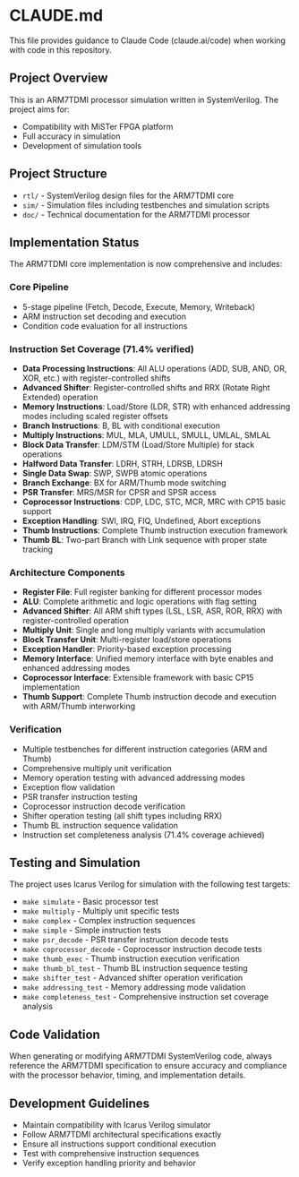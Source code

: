 # CLAUDE.md

This file provides guidance to Claude Code (claude.ai/code) when working with code in this repository.

## Project Overview

This is an ARM7TDMI processor simulation written in SystemVerilog. The project aims for:
- Compatibility with MiSTer FPGA platform
- Full accuracy in simulation
- Development of simulation tools

## Project Structure

- `rtl/` - SystemVerilog design files for the ARM7TDMI core
- `sim/` - Simulation files including testbenches and simulation scripts
- `doc/` - Technical documentation for the ARM7TDMI processor

## Implementation Status

The ARM7TDMI core implementation is now comprehensive and includes:

### Core Pipeline
- 5-stage pipeline (Fetch, Decode, Execute, Memory, Writeback)
- ARM instruction set decoding and execution
- Condition code evaluation for all instructions

### Instruction Set Coverage (71.4% verified)
- **Data Processing Instructions**: All ALU operations (ADD, SUB, AND, OR, XOR, etc.) with register-controlled shifts
- **Advanced Shifter**: Register-controlled shifts and RRX (Rotate Right Extended) operation
- **Memory Instructions**: Load/Store (LDR, STR) with enhanced addressing modes including scaled register offsets
- **Branch Instructions**: B, BL with conditional execution
- **Multiply Instructions**: MUL, MLA, UMULL, SMULL, UMLAL, SMLAL
- **Block Data Transfer**: LDM/STM (Load/Store Multiple) for stack operations
- **Halfword Data Transfer**: LDRH, STRH, LDRSB, LDRSH
- **Single Data Swap**: SWP, SWPB atomic operations
- **Branch Exchange**: BX for ARM/Thumb mode switching
- **PSR Transfer**: MRS/MSR for CPSR and SPSR access
- **Coprocessor Instructions**: CDP, LDC, STC, MCR, MRC with CP15 basic support
- **Exception Handling**: SWI, IRQ, FIQ, Undefined, Abort exceptions
- **Thumb Instructions**: Complete Thumb instruction execution framework
- **Thumb BL**: Two-part Branch with Link sequence with proper state tracking

### Architecture Components
- **Register File**: Full register banking for different processor modes
- **ALU**: Complete arithmetic and logic operations with flag setting
- **Advanced Shifter**: All ARM shift types (LSL, LSR, ASR, ROR, RRX) with register-controlled operation
- **Multiply Unit**: Single and long multiply variants with accumulation
- **Block Transfer Unit**: Multi-register load/store operations
- **Exception Handler**: Priority-based exception processing
- **Memory Interface**: Unified memory interface with byte enables and enhanced addressing modes
- **Coprocessor Interface**: Extensible framework with basic CP15 implementation
- **Thumb Support**: Complete Thumb instruction decode and execution with ARM/Thumb interworking

### Verification
- Multiple testbenches for different instruction categories (ARM and Thumb)
- Comprehensive multiply unit verification
- Memory operation testing with advanced addressing modes
- Exception flow validation
- PSR transfer instruction testing
- Coprocessor instruction decode verification
- Shifter operation testing (all shift types including RRX)
- Thumb BL instruction sequence validation
- Instruction set completeness analysis (71.4% coverage achieved)

## Testing and Simulation

The project uses Icarus Verilog for simulation with the following test targets:
- `make simulate` - Basic processor test
- `make multiply` - Multiply unit specific tests
- `make complex` - Complex instruction sequences
- `make simple` - Simple instruction tests
- `make psr_decode` - PSR transfer instruction decode tests
- `make coprocessor_decode` - Coprocessor instruction decode tests
- `make thumb_exec` - Thumb instruction execution verification
- `make thumb_bl_test` - Thumb BL instruction sequence testing
- `make shifter_test` - Advanced shifter operation verification
- `make addressing_test` - Memory addressing mode validation
- `make completeness_test` - Comprehensive instruction set coverage analysis

## Code Validation

When generating or modifying ARM7TDMI SystemVerilog code, always reference the ARM7TDMI specification to ensure accuracy and compliance with the processor behavior, timing, and implementation details.

## Development Guidelines

- Maintain compatibility with Icarus Verilog simulator
- Follow ARM7TDMI architectural specifications exactly
- Ensure all instructions support conditional execution
- Test with comprehensive instruction sequences
- Verify exception handling priority and behavior